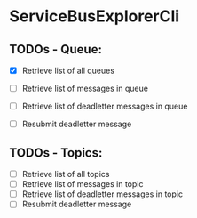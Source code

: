 # ServiceBusExplorerCli

## TODOs - Queue:
- [x] Retrieve list of all queues
- [ ] Retrieve list of messages in queue
- [ ] Retrieve list of deadletter messages in queue
- [ ] Resubmit deadletter message


## TODOs - Topics:
- [ ] Retrieve list of all topics 
- [ ] Retrieve list of messages in topic 
- [ ] Retrieve list of deadletter messages in topic
- [ ] Resubmit deadletter message
